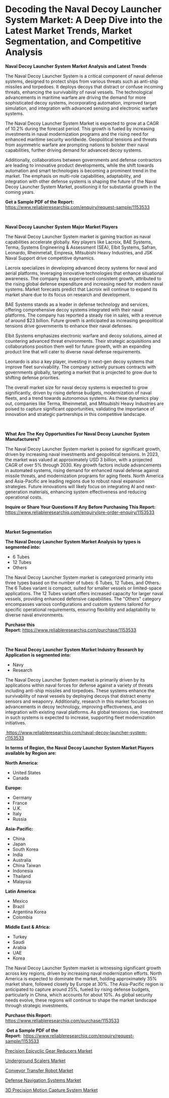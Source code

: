 <p><h1>Decoding the Naval Decoy Launcher System Market: A Deep Dive into the Latest Market Trends, Market Segmentation, and Competitive Analysis</h1></p><p><strong>Naval Decoy Launcher System Market Analysis and Latest Trends</strong></p>
<p><p>The Naval Decoy Launcher System is a critical component of naval defense systems, designed to protect ships from various threats such as anti-ship missiles and torpedoes. It deploys decoys that distract or confuse incoming threats, enhancing the survivability of naval vessels. The technological advancements in maritime warfare are driving the demand for more sophisticated decoy systems, incorporating automation, improved target simulation, and integration with advanced sensing and electronic warfare systems.</p><p>The Naval Decoy Launcher System Market is expected to grow at a CAGR of 10.2% during the forecast period. This growth is fueled by increasing investments in naval modernization programs and the rising need for enhanced maritime security worldwide. Geopolitical tensions and threats from asymmetric warfare are prompting nations to bolster their naval capabilities, further driving demand for advanced decoy systems. </p><p>Additionally, collaborations between governments and defense contractors are leading to innovative product developments, while the shift towards automation and smart technologies is becoming a prominent trend in the market. The emphasis on multi-role capabilities, adaptability, and integration with other defense systems is shaping the future of the Naval Decoy Launcher System Market, positioning it for substantial growth in the coming years.</p></p>
<p><strong>Get a Sample PDF of the Report:&nbsp;</strong> <a href="https://www.reliableresearchiq.com/enquiry/request-sample/1153533?utm_campaign=103&utm_medium=2&utm_source=Github&utm_content=ia&utm_term=12042025&utm_id=naval-decoy-launcher-system">https://www.reliableresearchiq.com/enquiry/request-sample/1153533</a></p>
<p>&nbsp;</p>
<p><strong>Naval Decoy Launcher System Major Market Players</strong></p>
<p><p>The Naval Decoy Launcher System market is gaining traction as naval capabilities accelerate globally. Key players like Lacroix, BAE Systems, Terma, Systems Engineering & Assessment (SEA), Elbit Systems, Safran, Leonardo, Rheinmetall, Empresa, Mitsubishi Heavy Industries, and JSK Naval Support drive competitive dynamics.</p><p>Lacroix specializes in developing advanced decoy systems for naval and aerial platforms, leveraging innovative technologies that enhance situational awareness. The company has experienced consistent growth, attributed to the rising global defense expenditure and increasing need for modern naval systems. Market forecasts predict that Lacroix will continue to expand its market share due to its focus on research and development.</p><p>BAE Systems stands as a leader in defense technology and services, offering comprehensive decoy systems integrated with their naval platforms. The company has reported a steady rise in sales, with a revenue of around $23 billion. Future growth is anticipated as increasing geopolitical tensions drive governments to enhance their naval defenses.</p><p>Elbit Systems emphasizes electronic warfare and decoy solutions, aimed at countering advanced threat environments. Their strategic acquisitions and collaborations position them well for future growth, with an expanding product line that will cater to diverse naval defense requirements.</p><p>Leonardo is also a key player, investing in next-gen decoy systems that improve fleet survivability. The company actively pursues contracts with governments globally, targeting a market that is projected to grow due to shifting defense priorities.</p><p>The overall market size for naval decoy systems is expected to grow significantly, driven by rising defense budgets, modernization of naval fleets, and a trend towards autonomous systems. As these dynamics play out, companies like Terma, Rheinmetall, and Mitsubishi Heavy Industries are poised to capture significant opportunities, validating the importance of innovation and strategic partnerships in this competitive landscape.</p></p>
<p>&nbsp;</p>
<p><strong>What Are The Key Opportunities For Naval Decoy Launcher System Manufacturers?</strong></p>
<p><p>The Naval Decoy Launcher System market is poised for significant growth, driven by increasing naval investments and geopolitical tensions. In 2023, the market was valued at approximately USD 3 billion, with a projected CAGR of over 5% through 2030. Key growth factors include advancements in automated systems, rising demand for enhanced naval defense against missile threats, and modernization programs for aging fleets. North America and Asia-Pacific are leading regions due to robust naval expansion strategies. Future innovations will likely focus on integrating AI and next-generation materials, enhancing system effectiveness and reducing operational costs.</p></p>
<p><strong>Inquire or Share Your Questions If Any Before Purchasing This Report:</strong> <a href="https://www.reliableresearchiq.com/enquiry/pre-order-enquiry/1153533?utm_campaign=103&utm_medium=2&utm_source=Github&utm_content=ia&utm_term=12042025&utm_id=naval-decoy-launcher-system">https://www.reliableresearchiq.com/enquiry/pre-order-enquiry/1153533</a></p>
<p>&nbsp;</p>
<p><strong>Market Segmentation</strong></p>
<p><strong>The Naval Decoy Launcher System Market Analysis by types is segmented into:</strong></p>
<p><ul><li>6 Tubes</li><li>12 Tubes</li><li>Others</li></ul></p>
<p><p>The Naval Decoy Launcher System market is categorized primarily into three types based on the number of tubes: 6 Tubes, 12 Tubes, and Others. The 6 Tubes variant is compact, suited for smaller vessels or limited-space applications. The 12 Tubes variant offers increased capacity for larger naval vessels, providing enhanced defensive capabilities. The "Others" category encompasses various configurations and custom systems tailored for specific operational requirements, ensuring flexibility and adaptability to diverse naval environments.</p></p>
<p><strong>Purchase this Report:&nbsp;</strong><a href="https://www.reliableresearchiq.com/purchase/1153533?utm_campaign=103&utm_medium=2&utm_source=Github&utm_content=ia&utm_term=12042025&utm_id=naval-decoy-launcher-system">https://www.reliableresearchiq.com/purchase/1153533</a></p>
<p>&nbsp;</p>
<p><strong>The Naval Decoy Launcher System Market Industry Research by Application is segmented into:</strong></p>
<p><ul><li>Navy</li><li>Research</li></ul></p>
<p><p>The Naval Decoy Launcher System market is primarily driven by its applications within naval forces for defense against a variety of threats including anti-ship missiles and torpedoes. These systems enhance the survivability of naval vessels by deploying decoys that distract enemy sensors and weaponry. Additionally, research in this market focuses on advancements in decoy technology, improving effectiveness, and integration with existing naval platforms. As global tensions rise, investment in such systems is expected to increase, supporting fleet modernization initiatives.</p></p>
<p><a href="https://www.reliableresearchiq.com/naval-decoy-launcher-system-r1153533?utm_campaign=103&utm_medium=2&utm_source=Github&utm_content=ia&utm_term=12042025&utm_id=naval-decoy-launcher-system">&nbsp;https://www.reliableresearchiq.com/naval-decoy-launcher-system-r1153533</a></p>
<p><strong>In terms of Region, the Naval Decoy Launcher System Market Players available by Region are:</strong></p>
<p>
    <p> <strong> North America: </strong>
        <ul>
            <li>United States</li>
            <li>Canada</li>
        </ul>
        </p> 
    <p> <strong> Europe: </strong>
        <ul>
            <li>Germany</li>
            <li>France</li>
            <li>U.K.</li>
            <li>Italy</li>
            <li>Russia</li>
        </ul>
        </p> 
    <p> <strong> Asia-Pacific: </strong>
        <ul>
            <li>China</li>
            <li>Japan</li>
            <li>South Korea</li>
            <li>India</li>
            <li>Australia</li>
            <li>China Taiwan</li>
            <li>Indonesia</li>
            <li>Thailand</li>
            <li>Malaysia</li>
        </ul>
        </p> 
    <p> <strong> Latin America: </strong>
        <ul>
            <li>Mexico</li>
            <li>Brazil</li>
            <li>Argentina Korea</li>
            <li>Colombia</li>
        </ul>
        </p> 
    <p> <strong> Middle East & Africa: </strong>
        <ul>
            <li>Turkey</li>
            <li>Saudi</li>
            <li>Arabia</li>
            <li>UAE</li>
            <li>Korea</li>
        </ul>
    </p>
    </p>
<p><p>The Naval Decoy Launcher System market is witnessing significant growth across key regions, driven by increasing naval modernization efforts. North America is expected to dominate the market, holding approximately 35% market share, followed closely by Europe at 30%. The Asia-Pacific region is anticipated to capture around 25%, fueled by rising defense budgets, particularly in China, which accounts for about 10%. As global security needs evolve, these regions will continue to shape the market landscape through strategic investments.</p></p>
<p><strong>Purchase this Report: </strong><a href="https://www.reliableresearchiq.com/purchase/1153533?utm_campaign=103&utm_medium=2&utm_source=Github&utm_content=ia&utm_term=12042025&utm_id=naval-decoy-launcher-system">https://www.reliableresearchiq.com/purchase/1153533</a></p>
<p>&nbsp;<strong>Get a Sample PDF of the Report:&nbsp;&nbsp;</strong><a href="https://www.reliableresearchiq.com/enquiry/request-sample/1153533?utm_campaign=103&utm_medium=2&utm_source=Github&utm_content=ia&utm_term=12042025&utm_id=naval-decoy-launcher-system">https://www.reliableresearchiq.com/enquiry/request-sample/1153533</a></p>
<p><strong></strong></p>
<p><p><a href="https://github.com/siriocooch4a/Market-Research-Report-List-1/blob/main/precision-epicyclic-gear-reducers-market.md?utm_campaign=103&utm_medium=2&utm_source=Github&utm_content=ia&utm_term=12042025&utm_id=naval-decoy-launcher-system">Precision Epicyclic Gear Reducers Market</a></p><p><a href="https://github.com/sakuniniray98/Market-Research-Report-List-1/blob/main/underground-scalers-market.md?utm_campaign=103&utm_medium=2&utm_source=Github&utm_content=ia&utm_term=12042025&utm_id=naval-decoy-launcher-system">Underground Scalers Market</a></p><p><a href="https://github.com/pupekironim/Market-Research-Report-List-1/blob/main/conveyor-transfer-robot-market.md?utm_campaign=103&utm_medium=2&utm_source=Github&utm_content=ia&utm_term=12042025&utm_id=naval-decoy-launcher-system">Conveyor Transfer Robot Market</a></p><p><a href="https://github.com/ertssmelov0/Market-Research-Report-List-1/blob/main/defense-navigation-systems-market.md?utm_campaign=103&utm_medium=2&utm_source=Github&utm_content=ia&utm_term=12042025&utm_id=naval-decoy-launcher-system">Defense Navigation Systems Market</a></p><p><a href="https://github.com/yakobotege/Market-Research-Report-List-1/blob/main/3d-precision-motion-capture-system-market.md?utm_campaign=103&utm_medium=2&utm_source=Github&utm_content=ia&utm_term=12042025&utm_id=naval-decoy-launcher-system">3D Precision Motion Capture System Market</a></p></p>